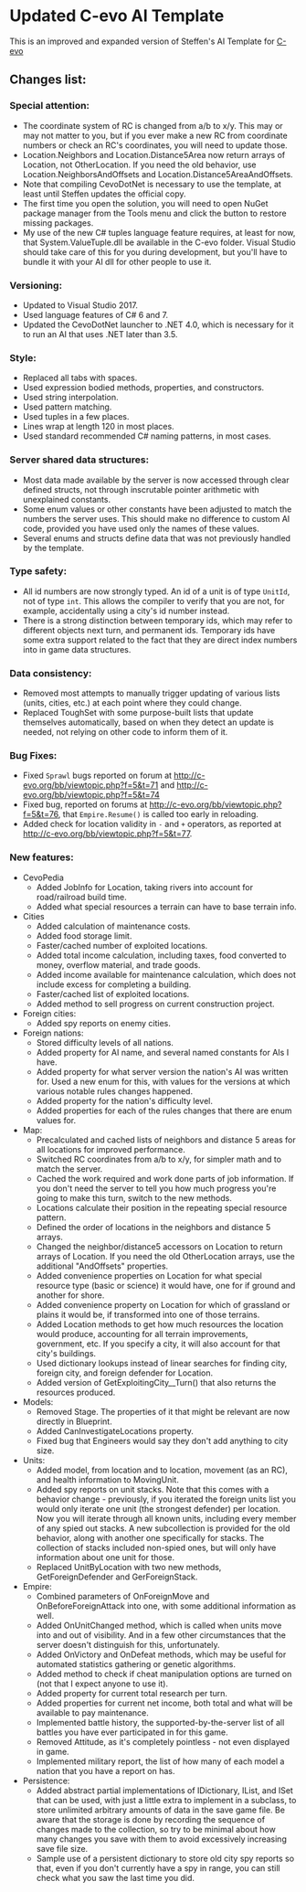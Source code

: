 # Updated C-evo AI Template

This is an improved and expanded version of Steffen's AI Template for [C-evo](http://c-evo.org/)

## Changes list:

### Special attention:
- The coordinate system of RC is changed from a/b to x/y. This may or may not matter to you, but if you ever make a new RC from coordinate numbers or check an RC's coordinates, you will need to update those.
- Location.Neighbors and Location.Distance5Area now return arrays of Location, not OtherLocation. If you need the old behavior, use Location.NeighborsAndOffsets and Location.Distance5AreaAndOffsets.
- Note that compiling CevoDotNet is necessary to use the template, at least until Steffen updates the official copy.
- The first time you open the solution, you will need to open NuGet package manager from the Tools menu and click the button to restore missing packages.
- My use of the new C# tuples language feature requires, at least for now, that System.ValueTuple.dll be available in the C-evo folder. Visual Studio should take care of this for you during development, but you'll have to bundle it with your AI dll for other people to use it.

### Versioning:
- Updated to Visual Studio 2017.
- Used language features of C# 6 and 7.
- Updated the CevoDotNet launcher to .NET 4.0, which is necessary for it to run an AI that uses .NET later than 3.5.

### Style:
- Replaced all tabs with spaces.
- Used expression bodied methods, properties, and constructors.
- Used string interpolation.
- Used pattern matching.
- Used tuples in a few places.
- Lines wrap at length 120 in most places.
- Used standard recommended C# naming patterns, in most cases.

### Server shared data structures:
- Most data made available by the server is now accessed through clear defined structs, not through inscrutable pointer arithmetic with unexplained constants.
- Some enum values or other constants have been adjusted to match the numbers the server uses. This should make no difference to custom AI code, provided you have used only the names of these values.
- Several enums and structs define data that was not previously handled by the template.

### Type safety:
- All id numbers are now strongly typed. An id of a unit is of type `UnitId`, not of type `int`. This allows the compiler to verify that you are not, for example, accidentally using a city's id number instead.
- There is a strong distinction between temporary ids, which may refer to different objects next turn, and permanent ids. Temporary ids have some extra support related to the fact that they are direct index numbers into in game data structures.

### Data consistency:
- Removed most attempts to manually trigger updating of various lists (units, cities, etc.) at each point where they could change.
- Replaced ToughSet with some purpose-built lists that update themselves automatically, based on when they detect an update is needed, not relying on other code to inform them of it.

### Bug Fixes:
- Fixed `Sprawl` bugs reported on forum at http://c-evo.org/bb/viewtopic.php?f=5&t=71 and http://c-evo.org/bb/viewtopic.php?f=5&t=74
- Fixed bug, reported on forums at http://c-evo.org/bb/viewtopic.php?f=5&t=76, that `Empire.Resume()` is called too early in reloading.
- Added check for location validity in `-` and `+` operators, as reported at http://c-evo.org/bb/viewtopic.php?f=5&t=77.

### New features:
- CevoPedia
  - Added JobInfo for Location, taking rivers into account for road/railroad build time.
  - Added what special resources a terrain can have to base terrain info.
- Cities
  - Added calculation of maintenance costs.
  - Added food storage limit.
  - Faster/cached number of exploited locations.
  - Added total income calculation, including taxes, food converted to money, overflow material, and trade goods.
  - Added income available for maintenance calculation, which does not include excess for completing a building.
  - Faster/cached list of exploited locations.
  - Added method to sell progress on current construction project.
- Foreign cities:
  - Added spy reports on enemy cities.
- Foreign nations:
  - Stored difficulty levels of all nations.
  - Added property for AI name, and several named constants for AIs I have.
  - Added property for what server version the nation's AI was written for. Used a new enum for this, with values for the versions at which various notable rules changes happened.
  - Added property for the nation's difficulty level.
  - Added properties for each of the rules changes that there are enum values for.
- Map:
  - Precalculated and cached lists of neighbors and distance 5 areas for all locations for improved performance.
  - Switched RC coordinates from a/b to x/y, for simpler math and to match the server.
  - Cached the work required and work done parts of job information. If you don't need the server to tell you how much progress you're going to make this turn, switch to the new methods.
  - Locations calculate their position in the repeating special resource pattern.
  - Defined the order of locations in the neighbors and distance 5 arrays.
  - Changed the neighbor/distance5 accessors on Location to return arrays of Location. If you need the old OtherLocation arrays, use the additional "AndOffsets" properties.
  - Added convenience properties on Location for what special resource type (basic or science) it would have, one for if ground and another for shore.
  - Added convenience property on Location for which of grassland or plains it would be, if transformed into one of those terrains.
  - Added Location methods to get how much resources the location would produce, accounting for all terrain improvements, government, etc. If you specify a city, it will also account for that city's buildings.
  - Used dictionary lookups instead of linear searches for finding city, foreign city, and foreign defender for Location.
  - Added version of GetExploitingCity__Turn() that also returns the resources produced.
- Models:
  - Removed Stage. The properties of it that might be relevant are now directly in Blueprint.
  - Added CanInvestigateLocations property.
  - Fixed bug that Engineers would say they don't add anything to city size.
- Units:
  - Added model, from location and to location, movement (as an RC), and health information to MovingUnit.
  - Added spy reports on unit stacks. Note that this comes with a behavior change - previously, if you iterated the foreign units list you would only iterate one unit (the strongest defender) per location. Now you will iterate through all known units, including every member of any spied out stacks. A new subcollection is provided for the old behavior, along with another one specifically for stacks. The collection of stacks included non-spied ones, but will only have information about one unit for those.
  - Replaced UnitByLocation with two new methods, GetForeignDefender and GerForeignStack.
- Empire:
  - Combined parameters of OnForeignMove and OnBeforeForeignAttack into one, with some additional information as well.
  - Added OnUnitChanged method, which is called when units move into and out of visibility. And in a few other circumstances that the server doesn't distinguish for this, unfortunately.
  - Added OnVictory and OnDefeat methods, which may be useful for automated statistics gathering or genetic algorithms.
  - Added method to check if cheat manipulation options are turned on (not that I expect anyone to use it).
  - Added property for current total research per turn.
  - Added properties for current net income, both total and what will be available to pay maintenance.
  - Implemented battle history, the supported-by-the-server list of all battles you have ever participated in for this game.
  - Removed Attitude, as it's completely pointless - not even displayed in game.
  - Implemented military report, the list of how many of each model a nation that you have a report on has.
- Persistence:
  - Added abstract partial implementations of IDictionary, IList, and ISet that can be used, with just a little extra to implement in a subclass, to store unlimited arbitrary amounts of data in the save game file. Be aware that the storage is done by recording the sequence of changes made to the collection, so try to be minimal about how many changes you save with them to avoid excessively increasing save file size.
  - Sample use of a persistent dictionary to store old city spy reports so that, even if you don't currently have a spy in range, you can still check what you saw the last time you did.

